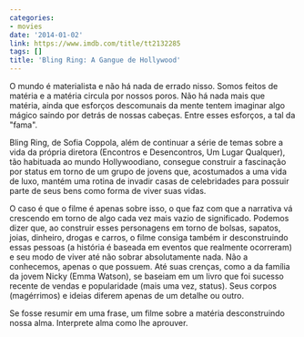 ```yaml
---
categories:
- movies
date: '2014-01-02'
link: https://www.imdb.com/title/tt2132285
tags: []
title: 'Bling Ring: A Gangue de Hollywood'
---
```


O mundo é materialista e não há nada de errado nisso. Somos feitos de matéria e a matéria circula por nossos poros. Não há nada mais que matéria, ainda que esforços descomunais da mente tentem imaginar algo mágico saindo por detrás de nossas cabeças. Entre esses esforços, a tal da "fama".

Bling Ring, de Sofia Coppola, além de continuar a série de temas sobre a vida da própria diretora (Encontros e Desencontros, Um Lugar Qualquer), tão habituada ao mundo Hollywoodiano, consegue construir a fascinação por status em torno de um grupo de jovens que, acostumados a uma vida de luxo, mantém uma rotina de invadir casas de celebridades para possuir parte de seus bens como forma de viver suas vidas.

O caso é que o filme é apenas sobre isso, o que faz com que a narrativa vá crescendo em torno de algo cada vez mais vazio de significado. Podemos dizer que, ao construir esses personagens em torno de bolsas, sapatos, joias, dinheiro, drogas e carros, o filme consiga também ir desconstruindo essas pessoas (a história é baseada em eventos que realmente ocorreram) e seu modo de viver até não sobrar absolutamente nada. Não a conhecemos, apenas o que possuem. Até suas crenças, como a da família da jovem Nicky (Emma Watson), se baseiam em um livro que foi sucesso recente de vendas e popularidade (mais uma vez, status). Seus corpos (magérrimos) e ideias diferem apenas de um detalhe ou outro.

Se fosse resumir em uma frase, um filme sobre a matéria desconstruindo nossa alma. Interprete alma como lhe aprouver.